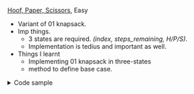 [Hoof, Paper, Scissors](http://www.usaco.org/index.php?page=viewproblem2&cpid=694), Easy

- Variant of 01 knapsack.
- Imp things.
  - 3 states are required. _(index, steps_remaining, H/P/S)_.
  - Implementation is tedius and important as well.
- Things I learnt
  - Implementing 01 knapsack in three-states
  - method to define base case.

<details>

<summary>Code sample </summary>

```cpp

void solve() {
    int n, K;
    cin >> n >> K;

    vector<vvi> dp = vector<vvi>(n + 1, vvi(K + 1, vi(3, 0)));

    vi moves(n);
    for (int i = 0; i < n; i++) {
        char ch;
        cin >> ch;
        if (ch == 'H') moves[i] = 0;
        if (ch == 'P') moves[i] = 1;
        if (ch == 'S') moves[i] = 2;
    }

    for (int i = 0; i <= n; i++) {
        for (int j = 0; j <= K; j++) {
            for (int state = 0; state < 3; state++) {
                if (i == 0) {
                    dp[i][j][state] = 0;
                } else {
                    if (j == 0) {
                        dp[i][j][state] = dp[i - 1][j][state] + (moves[i - 1] == state);
                    } else {
                        int other_state1 = (state + 1) % 3;
                        int other_state2 = (state + 2) % 3;

                        int original = dp[i - 1][j][state] + (moves[i - 1] == state);
                        int possible1 =
                            dp[i - 1][j - 1][other_state1] + (moves[i - 1] == other_state1);
                        int possible2 =
                            dp[i - 1][j - 1][other_state2] + (moves[i - 1] == other_state2);

                        dp[i][j][state] = max(original, max(possible1, possible2));
                    }
                }
            }
        }
    }
    cout << max(dp[n][K][0], max(dp[n][K][1], dp[n][K][2]));
}

```

 </details>
